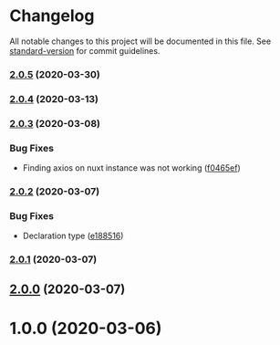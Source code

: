 # Changelog

All notable changes to this project will be documented in this file. See [standard-version](https://github.com/conventional-changelog/standard-version) for commit guidelines.

### [2.0.5](https://github.com/rhangai/vue-submit/compare/v2.0.4...v2.0.5) (2020-03-30)

### [2.0.4](https://github.com/rhangai/vue-submit/compare/v2.0.3...v2.0.4) (2020-03-13)

### [2.0.3](https://github.com/rhangai/vue-submit/compare/v2.0.2...v2.0.3) (2020-03-08)


### Bug Fixes

* Finding axios on nuxt instance was not working ([f0465ef](https://github.com/rhangai/vue-submit/commit/f0465ef31883ad9ac68c0c05aff9a7e5086ce9f2))

### [2.0.2](https://github.com/rhangai/vue-submit/compare/v2.0.1...v2.0.2) (2020-03-07)


### Bug Fixes

* Declaration type ([e188516](https://github.com/rhangai/vue-submit/commit/e188516caa8c44464509b1b27da8bdbd50df74c4))

### [2.0.1](https://github.com/rhangai/vue-submit/compare/v2.0.0...v2.0.1) (2020-03-07)

## [2.0.0](https://github.com/rhangai/vue-submit/compare/v1.0.0...v2.0.0) (2020-03-07)

<a name="1.0.0"></a>

# 1.0.0 (2020-03-06)
